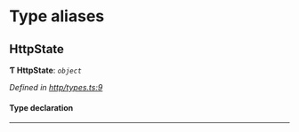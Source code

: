 

# Type aliases

<a id="httpstate"></a>

##  HttpState

**Ƭ HttpState**: *`object`*

*Defined in [http/types.ts:9](https://github.com/polkadot-js/api/blob/168b12d/packages/rpc-provider/src/http/types.ts#L9)*

#### Type declaration

___

